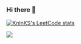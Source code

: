 ### Hi there 👋

[![KnlnKS's LeetCode stats](https://leetcode-stats-six.vercel.app/api?username=leabrun&theme=dark)](https://github.com/KnlnKS/leetcode-stats)

![](https://github-profile-summary-cards.vercel.app/api/cards/repos-per-language?username=leabrun&theme=solarized_dark)
